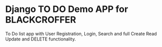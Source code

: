 # Django TO DO Demo APP for BLACKCROFFER

To Do list app with User Registration, Login, Search and full Create Read Update and DELETE functionality.

